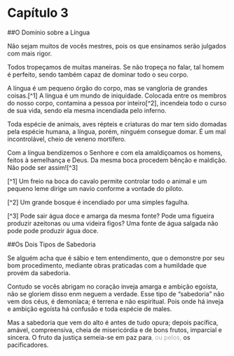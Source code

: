 # Capítulo 3

##O Domínio sobre a Língua

Não sejam muitos de vocês mestres, pois os que ensinamos serão julgados com mais rigor.

Todos tropeçamos de muitas maneiras. Se não tropeça no falar, tal homem é perfeito, sendo também capaz de dominar todo o seu corpo.

A língua é um pequeno órgão do corpo, mas se vangloria de grandes coisas.[^1] A língua é um mundo de iniquidade. Colocada entre os membros do nosso corpo, contamina a pessoa por inteiro[^2], incendeia todo o curso de sua vida, sendo ela mesma incendiada pelo inferno.

Toda espécie de animais, aves répteis e criaturas do mar tem sido domadas pela espécie humana, a língua, porém, ninguém consegue domar. É um mal incontrolável, cheio de veneno mortífero.

Com a língua bendizemos o Senhore e com ela amaldiçoamos os homens, feitos à semelhança e Deus. Da mesma boca procedem bênção e maldição. Não pode ser assim![^3]

[^1] Um freio na boca do cavalo permite controlar todo o animal e um pequeno leme dirige um navio conforme a vontade do piloto.

[^2] Um grande bosque é incendiado por uma simples fagulha.

[^3] Pode sair água doce e amarga da mesma fonte? Pode uma figueira produzir azeitonas ou uma videira figos? Uma fonte de água salgada não pode pode produzir água doce.

##Os Dois Tipos de Sabedoria

Se alguém acha que é sábio e tem entendimento, que o demonstre por seu bom procedimento, mediante obras praticadas com a humildade que provém da sabedoria.

Contudo se vocês abrigam no coração inveja amarga e ambição egoísta, não se gloriem disso enm neguem a verdade. Esse tipo de “sabedoria” não vem dos céus, é demoníaca; é terrena e não espiritual. Pois onde há inveja  e ambição egoísta há confusão e toda espécie de males.

Mas a sabedoria que vem do alto é antes de tudo opura; depois pacífica, amável, compreensiva, cheia de misericórdia e de bons frutos, imparcial e sincera. O fruto da justiça semeia-se em paz para<font color="darkgray">, ou pelos,</font> os pacificadores.